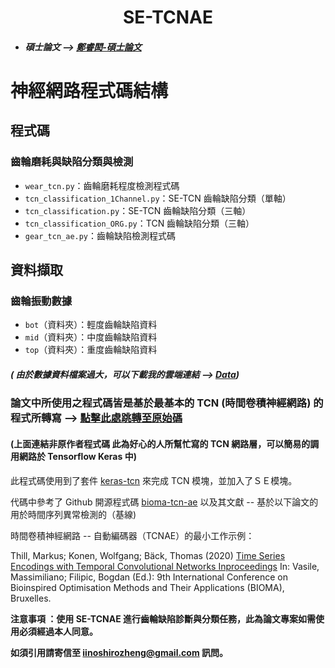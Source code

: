<h1><center>SE-TCNAE</center></h1>



- ##### 碩士論文 --> [鄭睿閎-碩士論文](https://github.com/iinoshirozheng/gear-tcn-ae/blob/main/%E9%84%AD%E7%9D%BF%E9%96%8E_%E7%A2%A9%E5%A3%AB%E8%AB%96%E6%96%87.pdf)

# 神經網路程式碼結構

## 程式碼
### 齒輪磨耗與缺陷分類與檢測
- `wear_tcn.py`：齒輪磨耗程度檢測程式碼
- `tcn_classification_1Channel.py`：SE-TCN 齒輪缺陷分類（單軸）
- `tcn_classification.py`：SE-TCN 齒輪缺陷分類（三軸）
- `tcn_classification_ORG.py`：TCN 齒輪缺陷分類（三軸）
- `gear_tcn_ae.py`：齒輪缺陷檢測程式碼

## 資料擷取
### 齒輪振動數據
- `bot`（資料夾）：輕度齒輪缺陷資料
- `mid`（資料夾）：中度齒輪缺陷資料
- `top`（資料夾）：重度齒輪缺陷資料



##### ( 由於數據資料檔案過大，可以下載我的雲端連結 --> [Data](https://drive.google.com/drive/folders/1hqApdd6KRoPuIHYSnkE0VTesJOmIphD-?usp=sharing))

### 論文中所使用之程式碼皆是基於最基本的 TCN (時間卷積神經網路) 的程式所轉寫 --> [點擊此處跳轉至原始碼](https://github.com/philipperemy/keras-tcn)

#### (上面連結非原作者程式碼 此為好心的人所幫忙寫的 TCN 網路層，可以簡易的調用網路於 Tensorflow Keras 中)

此程式碼使用到了套件 [keras-tcn](https://github.com/philipperemy/keras-tcn) 來完成 TCN 模塊，並加入了ＳＥ模塊。 

代碼中參考了 Github 開源程式碼 [bioma-tcn-ae](https://github.com/MarkusThill/bioma-tcn-ae) 以及其文獻 -- 基於以下論文的用於時間序列異常檢測的（基線)  

時間卷積神經網路 -- 自動編碼器（TCNAE）的最小工作示例：

Thill, Markus; Konen, Wolfgang; Bäck, Thomas (2020)
[Time Series Encodings with Temporal Convolutional Networks Inproceedings](http://www.gm.fh-koeln.de/ciopwebpub/Thill20a.d/bioma2020-tcn.pdf)
In: Vasile, Massimiliano; Filipic, Bogdan (Ed.): 9th International Conference on Bioinspired Optimisation Methods and Their Applications (BIOMA), Bruxelles.



**注意事項 ：使用 SE-TCNAE 進行齒輪缺陷診斷與分類任務，此為論文專案如需使用必須經過本人同意。**

**如須引用請寄信至 iinoshirozheng@gmail.com 訊問。**
